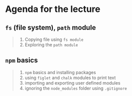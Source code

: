 # Agenda for the lecture

## `fs` (file system), `path` module

> 1. Copying file using `fs module`
> 2. Exploring the `path module`

## `npm` basics

> 1. `npm` basics and installing packages
> 2. using `figlet` and `chalk` modules to print text
> 3. importing and exporting user defined modules
> 4. ignoring the `node_modules` folder using `.gitignore`
